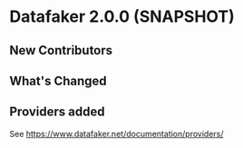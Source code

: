 # Datafaker 2.0.0 (SNAPSHOT)


## New Contributors


## What's Changed


## Providers added

See https://www.datafaker.net/documentation/providers/
